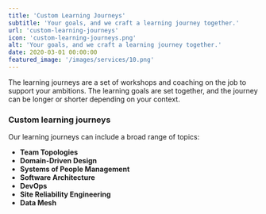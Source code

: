 ```yaml
---
title: 'Custom Learning Journeys'
subtitle: 'Your goals, and we craft a learning journey together.'
url: 'custom-learning-journeys'
icon: 'custom-learning-journeys.png'
alt: 'Your goals, and we craft a learning journey together.'
date: 2020-03-01 00:00:00
featured_image: '/images/services/10.png'
---
```


The learning journeys are a set of workshops and coaching on the job to support your ambitions. The learning goals are set together, and the journey can be longer or shorter depending on your context.

### Custom learning journeys

Our learning journeys can include a broad range of topics:
 - **Team Topologies**
 - **Domain-Driven Design**
 - **Systems of People Management**
 - **Software Architecture**
 - **DevOps**
 - **Site Reliability Engineering**
 - **Data Mesh**
